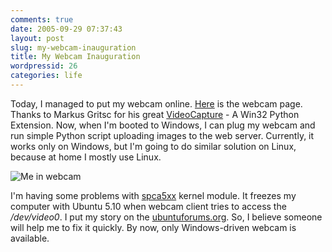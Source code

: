 ```yaml
---
comments: true
date: 2005-09-29 07:37:43
layout: post
slug: my-webcam-inauguration
title: My Webcam Inauguration
wordpressid: 26
categories: life
---
```



Today, I managed to put my webcam online. [Here](http://mateusz.loskot.net/webcam/) is the webcam page.
Thanks to Markus Gritsc for his great [VideoCapture](http://videocapture.sourceforge.net) - A Win32 Python Extension. Now, when I'm booted to Windows, I can plug my webcam and run simple Python script uploading images to the web server. Currently, it works only on Windows, but I'm going to do similar solution on Linux, because at home I mostly use Linux.







![Me in webcam](http://mateusz.loskot.net/gallery/_gallery_albums_store/me/me_in_webcam.jpg)







I'm having some problems with [spca5xx](http://mxhaard.free.fr) kernel module. It freezes my computer with Ubuntu 5.10 when webcam client tries to access the _/dev/video0_. I put my story on the [ubuntuforums.org](http://ubuntuforums.org/showthread.php?p=377397). So, I believe someone will help me to fix it quickly. By now, only Windows-driven webcam is available.

